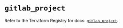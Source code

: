 # `gitlab_project`

Refer to the Terraform Registry for docs: [`gitlab_project`](https://registry.terraform.io/providers/gitlabhq/gitlab/17.0.0/docs/resources/project).
